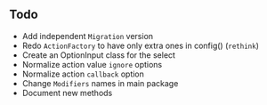 ## Todo

- Add independent `Migration` version
- Redo `ActionFactory` to have only extra ones in config() (`rethink`)
- Create an OptionInput class for the select
- Normalize action value `ignore` options
- Normalize action `callback` option
- Change `Modifiers` names in main package
- Document new methods